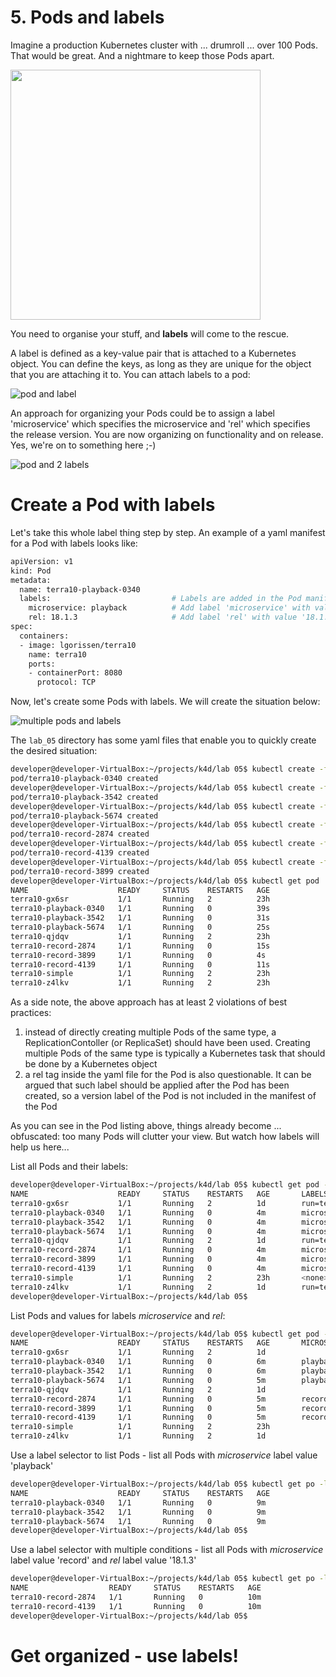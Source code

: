 # 5. Pods and labels
Imagine a production Kubernetes cluster with ... drumroll ... over 100 Pods. That would be great. And a nightmare to keep those Pods apart.

<img src="img/lab5-a-lot-of-pods.png" width="400"/>

You need to organise your stuff, and **labels** will come to the rescue.

A label is defined as a key-value pair that is attached to a Kubernetes object. You can define the keys, as long as they are unique for the object that you are attaching it to. You can attach labels to a pod:

![pod and label](img/lab5-pod-and-label.png)

An approach for organizing your Pods could be to assign a label 'microservice' which specifies the microservice and 'rel' which specifies the release version. You are now organizing on functionality and on release. Yes, we're on to something here ;-)

![pod and 2 labels](img/lab5-pod-and-2-labels.png)


# Create a Pod with labels

Let's take this whole label thing step by step. An example of a yaml manifest for a Pod with labels looks like:
```bash
apiVersion: v1
kind: Pod
metadata:
  name: terra10-playback-0340
  labels:                           # Labels are added in the Pod manifest metadata section
    microservice: playback          # Add label 'microservice' with value 'playback'
    rel: 18.1.3                     # Add label 'rel' with value '18.1.3'
spec:
  containers:
  - image: lgorissen/terra10
    name: terra10
    ports:
    - containerPort: 8080
      protocol: TCP

```

Now, let's create some Pods with labels. We will create the situation below:


![multiple pods and labels](img/lab5-multiple-pods-and-labels.png)


The `lab_05` directory has some yaml files that enable you to quickly create the desired situation:
```bash
developer@developer-VirtualBox:~/projects/k4d/lab 05$ kubectl create -f terra10-playback-18-1-3.yaml 
pod/terra10-playback-0340 created
developer@developer-VirtualBox:~/projects/k4d/lab 05$ kubectl create -f terra10-playback-18-2-1_01.yaml 
pod/terra10-playback-3542 created
developer@developer-VirtualBox:~/projects/k4d/lab 05$ kubectl create -f terra10-playback-18-2-1_02.yaml 
pod/terra10-playback-5674 created
developer@developer-VirtualBox:~/projects/k4d/lab 05$ kubectl create -f terra10-record-18-1-3_01.yaml 
pod/terra10-record-2874 created
developer@developer-VirtualBox:~/projects/k4d/lab 05$ kubectl create -f terra10-record-18-1-3_02.yaml 
pod/terra10-record-4139 created
developer@developer-VirtualBox:~/projects/k4d/lab 05$ kubectl create -f terra10-record-18-2-1.yaml 
pod/terra10-record-3899 created
developer@developer-VirtualBox:~/projects/k4d/lab 05$ kubectl get pod
NAME                    READY     STATUS    RESTARTS   AGE
terra10-gx6sr           1/1       Running   2          23h
terra10-playback-0340   1/1       Running   0          39s
terra10-playback-3542   1/1       Running   0          31s
terra10-playback-5674   1/1       Running   0          25s
terra10-qjdqv           1/1       Running   2          23h
terra10-record-2874     1/1       Running   0          15s
terra10-record-3899     1/1       Running   0          4s
terra10-record-4139     1/1       Running   0          11s
terra10-simple          1/1       Running   2          23h
terra10-z4lkv           1/1       Running   2          23h
```
As a side note, the above approach has at least 2 violations of best practices:
1. instead of directly creating multiple Pods of the same type, a ReplicationContoller (or ReplicaSet) should have been used. Creating multiple Pods of the same type is typically a Kubernetes task that should be done by a Kubernetes object
2. a rel tag inside the yaml file for the Pod is also questionable. It can be argued that such label should be applied after the Pod has been created, so a version label of the Pod is not included in the manifest of the Pod

As you can see in the Pod listing above, things already become ... obfuscated: too many Pods will clutter your view. But watch how labels will help us here...

List all Pods and their labels:
```bash
developer@developer-VirtualBox:~/projects/k4d/lab 05$ kubectl get pod --show-labels 
NAME                    READY     STATUS    RESTARTS   AGE       LABELS
terra10-gx6sr           1/1       Running   2          1d        run=terra10
terra10-playback-0340   1/1       Running   0          4m        microservice=playback,rel=18.1.3
terra10-playback-3542   1/1       Running   0          4m        microservice=playback,rel=18.2.1
terra10-playback-5674   1/1       Running   0          4m        microservice=playback,rel=18.2.1
terra10-qjdqv           1/1       Running   2          1d        run=terra10
terra10-record-2874     1/1       Running   0          4m        microservice=record,rel=18.1.3
terra10-record-3899     1/1       Running   0          4m        microservice=record,rel=18.2.1
terra10-record-4139     1/1       Running   0          4m        microservice=record,rel=18.1.3
terra10-simple          1/1       Running   2          23h       <none>
terra10-z4lkv           1/1       Running   2          1d        run=terra10
developer@developer-VirtualBox:~/projects/k4d/lab 05$ 
```
List Pods and values for labels _microservice_ and _rel_:  
```bash
developer@developer-VirtualBox:~/projects/k4d/lab 05$ kubectl get pod -L microservice,rel
NAME                    READY     STATUS    RESTARTS   AGE       MICROSERVICE   REL
terra10-gx6sr           1/1       Running   2          1d                       
terra10-playback-0340   1/1       Running   0          6m        playback       18.1.3
terra10-playback-3542   1/1       Running   0          6m        playback       18.2.1
terra10-playback-5674   1/1       Running   0          5m        playback       18.2.1
terra10-qjdqv           1/1       Running   2          1d                       
terra10-record-2874     1/1       Running   0          5m        record         18.1.3
terra10-record-3899     1/1       Running   0          5m        record         18.2.1
terra10-record-4139     1/1       Running   0          5m        record         18.1.3
terra10-simple          1/1       Running   2          23h                      
terra10-z4lkv           1/1       Running   2          1d                       
```
Use a label selector to list Pods - list all Pods with _microservice_ label value 'playback' 
```bash
developer@developer-VirtualBox:~/projects/k4d/lab 05$ kubectl get po -l microservice=playback
NAME                    READY     STATUS    RESTARTS   AGE
terra10-playback-0340   1/1       Running   0          9m
terra10-playback-3542   1/1       Running   0          9m
terra10-playback-5674   1/1       Running   0          9m
developer@developer-VirtualBox:~/projects/k4d/lab 05$
```

Use a label selector with multiple conditions - list all Pods with _microservice_ label value 'record' and _rel_ label value '18.1.3' 
```bash
developer@developer-VirtualBox:~/projects/k4d/lab 05$ kubectl get po -l microservice=record,rel=18.1.3
NAME                  READY     STATUS    RESTARTS   AGE
terra10-record-2874   1/1       Running   0          10m
terra10-record-4139   1/1       Running   0          10m
developer@developer-VirtualBox:~/projects/k4d/lab 05$ 
```

# Get organized - use labels!
